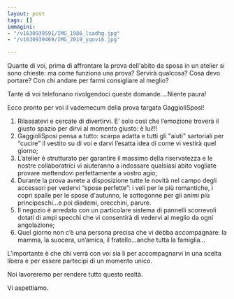 ```yaml
---
layout: post
tags: []
immagini:
- "/v1630939591/IMG_1986_lsadhg.jpg"
- "/v1630939469/IMG_2019_yqovi6.jpg"

---
```

Quante di voi, prima di affrontare la prova dell'abito da sposa in un atelier si sono chieste: ma come funziona una prova? Servirà qualcosa? Cosa devo portare? Con chi andare per farmi consigliare al meglio?

Tante di voi telefonano rivolgendoci queste domande….Niente paura!

Ecco pronto per voi il vademecum della prova targata GaggioliSposi!

1. Rilassatevi e cercate di divertirvi. E’ solo così che l’emozione troverà il giusto spazio per dirvi al momento giusto: è lui!!!
2. GaggioliSposi pensa a tutto: scarpa adatta e tutti gli "aiuti" sartoriali per “cucire” il vestito su di voi e darvi l’esatta idea di come vi vestirà quel giorno;
3. L’atelier è strutturato per garantire il massimo della riservatezza e le nostre collaboratrici vi aiuteranno a indossare qualsiasi abito vogliate provare mettendovi perfettamente a vostro agio;
4. Durante la prova avrete a disposizione tutte le novità nel campo degli accessori per vedervi “spose perfette”: i veli per le più romantiche, i copri spalle per le spose d'autunno, le sottogonne per gli animi più principeschi...e poi diademi, orecchini, parure.
5. Il negozio è arredato con un particolare sistema di pannelli scorrevoli dotati di ampi specchi che vi consentirà di vedervi al meglio da ogni angolazione;
6. Quel giorno non c’è una persona precisa che vi debba accompagnare: la mamma, la suocera, un’amica, il fratello…anche tutta la famiglia…

L’importante è che chi verrà con voi sia lì per accompagnarvi in una scelta libera e per essere partecipi di un momento unico.

Noi lavoreremo per rendere tutto questo realtà.

Vi aspettiamo.